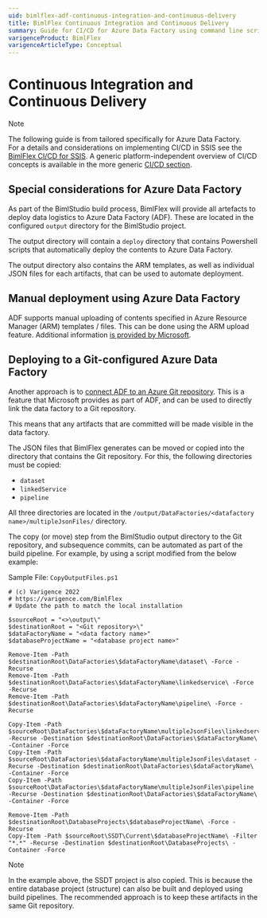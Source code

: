 ```yaml
---
uid: bimlflex-adf-continuous-integration-and-continuous-delivery
title: BimlFlex Continuous Integration and Continuous Delivery
summary: Guide for CI/CD for Azure Data Factory using command line scripts and changes through a build server pipeline
varigenceProduct: BimlFlex
varigenceArticleType: Conceptual
---
```

# Continuous Integration and Continuous Delivery

> [!NOTE]
> The following guide is from tailored specifically for Azure Data Factory.  
> For a details and considerations on implementing CI/CD in SSIS see the [BimlFlex CI/CD for SSIS](xref:bimlflex-ssis-continuous-integration-and-continuous-delivery).
> A generic platform-independent overview of CI/CD concepts is available in the more generic [CI/CD section](xref:bimlflex-continuous-integration-and-delivery).

## Special considerations for Azure Data Factory

As part of the BimlStudio build process, BimlFlex will provide all artefacts to deploy data logistics to Azure Data Factory (ADF). These are located in the configured `output` directory for the BimlStudio project.

The output directory will contain a `deploy` directory that contains Powershell scripts that automatically deploy the contents to Azure Data Factory.

The output directory also contains the ARM templates, as well as individual JSON files for each artifacts, that can be used to automate deployment.

## Manual deployment using Azure Data Factory

ADF supports manual uploading of contents specified in Azure Resource Manager (ARM) templates / files. This can be done using the ARM upload feature. Additional information [is provided by Microsoft](https://docs.microsoft.com/en-us/azure/data-factory/quickstart-create-data-factory-resource-manager-template).

## Deploying to a Git-configured Azure Data Factory

Another approach is to [connect ADF to an Azure Git repository](https://docs.microsoft.com/en-us/azure/data-factory/source-control). This is a feature that Microsoft provides as part of ADF, and can be used to directly link the data factory to a Git repository.

This means that any artifacts that are committed will be made visible in the data factory.

The JSON files that BimlFlex generates can be moved or copied into the directory that contains the Git repository. For this, the following directories must be copied:

* `dataset`
* `linkedService`
* `pipeline`

All three directories are located in the `/output/DataFactories/<datafactory name>/multipleJsonFiles/` directory.

The copy (or move) step from the BimlStudio output directory to the Git repository, and subsequence commits, can be automated as part of the build pipeline. For example, by using a script modified from the below example:

Sample File: `CopyOutputFiles.ps1`

```batch
# (c) Varigence 2022
# https://varigence.com/BimlFlex
# Update the path to match the local installation

$sourceRoot = "<>\output\"
$destinationRoot = "<Git repository>\"
$dataFactoryName = "<data factory name>"
$databaseProjectName = "<database project name>"

Remove-Item -Path $destinationRoot\DataFactories\$dataFactoryName\dataset\ -Force -Recurse
Remove-Item -Path $destinationRoot\DataFactories\$dataFactoryName\linkedservice\ -Force -Recurse
Remove-Item -Path $destinationRoot\DataFactories\$dataFactoryName\pipeline\ -Force -Recurse

Copy-Item -Path $sourceRoot\DataFactories\$dataFactoryName\multipleJsonFiles\linkedservice -Recurse -Destination $destinationRoot\DataFactories\$dataFactoryName\ -Container -Force
Copy-Item -Path $sourceRoot\DataFactories\$dataFactoryName\multipleJsonFiles\dataset -Recurse -Destination $destinationRoot\DataFactories\$dataFactoryName\ -Container -Force
Copy-Item -Path $sourceRoot\DataFactories\$dataFactoryName\multipleJsonFiles\pipeline -Recurse -Destination $destinationRoot\DataFactories\$dataFactoryName\ -Container -Force

Remove-Item -Path $destinationRoot\DatabaseProjects\$databaseProjectName\ -Force -Recurse
Copy-Item -Path $sourceRoot\SSDT\Current\$databaseProjectName\ -Filter "*.*" -Recurse -Destination $destinationRoot\DatabaseProjects\ -Container -Force
```

> [!NOTE]
> In the example above, the SSDT project is also copied. This is because the entire database project (structure) can also be built and deployed using build pipelines. The recommended approach is to keep these artifacts in the same Git repository.